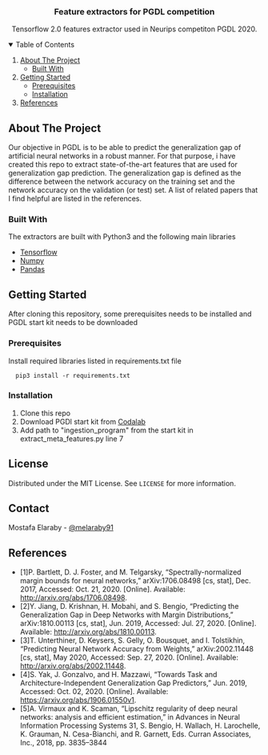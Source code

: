 
<br />
<p align="center">

  <h3 align="center">Feature extractors for PGDL competition</h3>

  <p align="center">
    Tensorflow 2.0 features extractor used in Neurips competiton PGDL 2020.
  </p>
</p>



<!-- TABLE OF CONTENTS -->
<details open="open">
  <summary>Table of Contents</summary>
  <ol>
    <li>
      <a href="#about-the-project">About The Project</a>
      <ul>
        <li><a href="#built-with">Built With</a></li>
      </ul>
    </li>
    <li>
      <a href="#getting-started">Getting Started</a>
      <ul>
        <li><a href="#prerequisites">Prerequisites</a></li>
        <li><a href="#installation">Installation</a></li>
      </ul>
    </li>
    <li><a href="#references">References</a></li>
  </ol>
</details>



<!-- ABOUT THE PROJECT -->
## About The Project

Our objective in PGDL is to be able to predict the generalization gap of artificial neural networks in a robust manner. For that purpose, i have created this repo to extract state-of-the-art features that are used for generalization gap prediction. The generalization gap is defined as the difference between the network accuracy on the training set and the network accuracy on the validation (or test) set. 
A list of related papers that I find helpful are listed in the references.

### Built With

The extractors are built with Python3 and the following main libraries
* [Tensorflow](https://www.tensorflow.org/)
* [Numpy](https://numpy.org/)
* [Pandas](https://pandas.pydata.org/)



<!-- GETTING STARTED -->
## Getting Started
After cloning this repository, some prerequisites needs to be installed and PGDL start kit needs to be downloaded

### Prerequisites

Install required libraries listed in requirements.txt file
  ``` 
    pip3 install -r requirements.txt
  ```

### Installation

1. Clone this repo
2. Download PGDl start kit from [Codalab](https://competitions.codalab.org/competitions/25301#learn_the_details-get_starting_kit)
3. Add path to "ingestion_program" from the start kit in extract_meta_features.py line 7


<!-- LICENSE -->
## License

Distributed under the MIT License. See `LICENSE` for more information.



<!-- CONTACT -->
## Contact

Mostafa Elaraby - [@melaraby91](https://twitter.com/melaraby91)


<!-- REFERENCES -->
## References
* [1]P. Bartlett, D. J. Foster, and M. Telgarsky, “Spectrally-normalized margin bounds for neural networks,” arXiv:1706.08498 [cs, stat], Dec. 2017, Accessed: Oct. 21, 2020. [Online]. Available: http://arxiv.org/abs/1706.08498.
* [2]Y. Jiang, D. Krishnan, H. Mobahi, and S. Bengio, “Predicting the Generalization Gap in Deep Networks with Margin Distributions,” arXiv:1810.00113 [cs, stat], Jun. 2019, Accessed: Jul. 27, 2020. [Online]. Available: http://arxiv.org/abs/1810.00113.
* [3]T. Unterthiner, D. Keysers, S. Gelly, O. Bousquet, and I. Tolstikhin, “Predicting Neural Network Accuracy from Weights,” arXiv:2002.11448 [cs, stat], May 2020, Accessed: Sep. 27, 2020. [Online]. Available: http://arxiv.org/abs/2002.11448.
* [4]S. Yak, J. Gonzalvo, and H. Mazzawi, “Towards Task and Architecture-Independent Generalization Gap Predictors,” Jun. 2019, Accessed: Oct. 02, 2020. [Online]. Available: https://arxiv.org/abs/1906.01550v1.
* [5]A. Virmaux and K. Scaman, “Lipschitz regularity of deep neural networks: analysis and efficient estimation,” in Advances in Neural Information Processing Systems 31, S. Bengio, H. Wallach, H. Larochelle, K. Grauman, N. Cesa-Bianchi, and R. Garnett, Eds. Curran Associates, Inc., 2018, pp. 3835–3844



